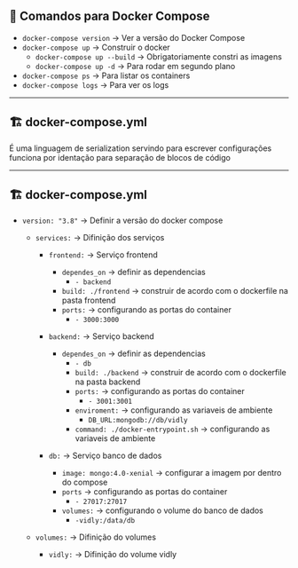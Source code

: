 ## 🐳 Comandos para Docker Compose

- `docker-compose version` → Ver a versão do Docker Compose
- `docker-compose up` → Construir o docker
  - `docker-compose up --build` → Obrigatoriamente constri as imagens
  - `docker-compose up -d` → Para rodar em segundo plano
- `docker-compose ps` → Para listar os containers
- `docker-compose logs` → Para ver os logs
---
## 🏗️ docker-compose.yml

É uma linguagem de serialization servindo para escrever configurações funciona por identação para separação de blocos de código

---

## 🏗️ docker-compose.yml
- `version: "3.8"` → Definir a versão do docker compose


  - `services:` →  Difinição dos serviços
    - `frontend:` →  Serviço frontend
      - `dependes_on` → definir as dependencias
        - `- backend`
      - `build: ./frontend` → construir de acordo com o dockerfile na pasta frontend
      - `ports:` → configurando as portas do container
        - `- 3000:3000`
    
    - `backend:` →  Serviço backend
      - `dependes_on` → definir as dependencias
        - `- db`
        - `build: ./backend` → construir de acordo com o dockerfile na pasta backend
        - `ports:` → configurando as portas do container
          - `- 3001:3001`
        - `enviroment:` → configurando as variaveis de ambiente
          - `DB_URL:mongodb://db/vidly`
        - `command: ./docker-entrypoint.sh` → configurando as variaveis de ambiente
    
    - `db:` →  Serviço banco de dados
       - `image: mongo:4.0-xenial` → configurar a imagem por dentro do compose
       - `ports` → configurando as portas do container
          - `- 27017:27017`
       - `volumes:` → configurando o volume do banco de dados
          - `-vidly:/data/db`
  
  - `volumes:` →  Difinição do volumes
    - `vidly:` →  Difinição do volume vidly
